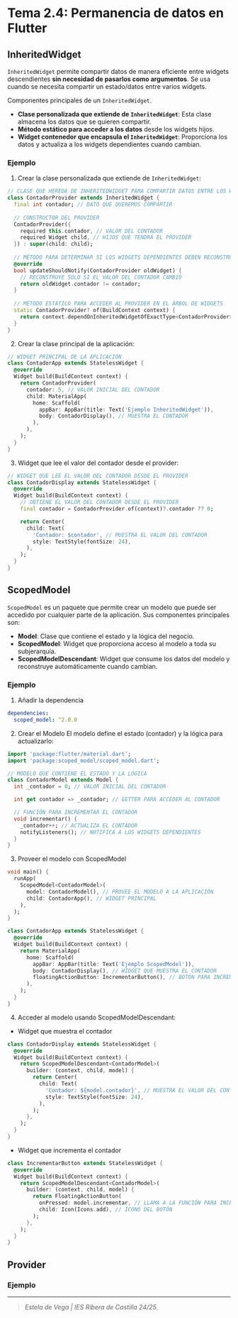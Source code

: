 # Tema 2.4: Permanencia de datos en Flutter
## InheritedWidget
`InheritedWidget` permite compartir datos de manera eficiente entre widgets descendientes **sin necesidad de pasarlos como argumentos**.
Se usa cuando se necesita compartir un estado/datos entre varios widgets. 

Componentes principales de un `InheritedWidget`.
- **Clase personalizada que extiende de `InheritedWidget`**: Esta clase almacena los datos que se quieren compartir.
- **Método estático para acceder a los datos** desde los widgets hijos.
- **Widget contenedor que encapsula el `InheritedWidget`**: Proporciona los datos y actualiza a los widgets dependientes cuando cambian.

### Ejemplo
1. Crear la clase personalizada que extiende de `InheritedWidget`:
```dart
// CLASE QUE HEREDA DE INHERITEDWIDGET PARA COMPARTIR DATOS ENTRE LOS WIDGETS DESCENDENTES
class ContadorProvider extends InheritedWidget {
  final int contador; // DATO QUE QUEREMOS COMPARTIR
  
  // CONSTRUCTOR DEL PROVIDER
  ContadorProvider({
    required this.contador, // VALOR DEL CONTADOR
    required Widget child, // HIJOS QUE TENDRÁ EL PROVIDER
  }) : super(child: child);
  
  // MÉTODO PARA DETERMINAR SI LOS WIDGETS DEPENDIENTES DEBEN RECONSTRUIRSE
  @override
  bool updateShouldNotify(ContadorProvider oldWidget) {
    // RECONSTRUYE SOLO SI EL VALOR DEL CONTADOR CAMBIÓ
    return oldWidget.contador != contador;
  }
  
  // MÉTODO ESTÁTICO PARA ACCEDER AL PROVIDER EN EL ÁRBOL DE WIDGETS
  static ContadorProvider? of(BuildContext context) {
    return context.dependOnInheritedWidgetOfExactType<ContadorProvider>();
  }
}
```

2. Crear la clase principal de la aplicación:
```dart
// WIDGET PRINCIPAL DE LA APLICACIÓN
class ContadorApp extends StatelessWidget {
  @override
  Widget build(BuildContext context) {
    return ContadorProvider(
      contador: 5, // VALOR INICIAL DEL CONTADOR
      child: MaterialApp(
        home: Scaffold(
          appBar: AppBar(title: Text('Ejemplo InheritedWidget')),
          body: ContadorDisplay(), // MUESTRA EL CONTADOR
        ),
      ),
    );
  }
}
```

3. Widget que lee el valor del contador desde el provider:
```dart
// WIDGET QUE LEE EL VALOR DEL CONTADOR DESDE EL PROVIDER
class ContadorDisplay extends StatelessWidget {
  @override
  Widget build(BuildContext context) {
    // OBTIENE EL VALOR DEL CONTADOR DESDE EL PROVIDER
    final contador = ContadorProvider.of(context)?.contador ?? 0;

    return Center(
      child: Text(
        'Contador: $contador', // MUESTRA EL VALOR DEL CONTADOR
        style: TextStyle(fontSize: 24),
      ),
    );
  }
}
```


## ScopedModel
`ScopedModel` es un paquete que permite crear un modelo que puede ser accedido por cualquier parte de la aplicación. Sus componentes principales son:

- **Model**: Clase que contiene el estado y la lógica del negocio.
- **ScopedModel**: Widget que proporciona acceso al modelo a toda su subjerarquía.
- **ScopedModelDescendant**: Widget que consume los datos del modelo y reconstruye automáticamente cuando cambian.

### Ejemplo
1. Añadir la dependencia
```yaml
dependencies:
  scoped_model: ^2.0.0
```

2. Crear el Modelo
El modelo define el estado (contador) y la lógica para actualizarlo:
```dart
import 'package:flutter/material.dart';
import 'package:scoped_model/scoped_model.dart';

// MODELO QUE CONTIENE EL ESTADO Y LA LÓGICA
class ContadorModel extends Model {
  int _contador = 0; // VALOR INICIAL DEL CONTADOR

  int get contador => _contador; // GETTER PARA ACCEDER AL CONTADOR

  // FUNCIÓN PARA INCREMENTAR EL CONTADOR
  void incrementar() {
    _contador++; // ACTUALIZA EL CONTADOR
    notifyListeners(); // NOTIFICA A LOS WIDGETS DEPENDIENTES
  }
}
```

3. Proveer el modelo con ScopedModel
```dart
void main() {
  runApp(
    ScopedModel<ContadorModel>(
      model: ContadorModel(), // PROVEE EL MODELO A LA APLICACIÓN
      child: ContadorApp(), // WIDGET PRINCIPAL
    ),
  );
}

class ContadorApp extends StatelessWidget {
  @override
  Widget build(BuildContext context) {
    return MaterialApp(
      home: Scaffold(
        appBar: AppBar(title: Text('Ejemplo ScopedModel')),
        body: ContadorDisplay(), // WIDGET QUE MUESTRA EL CONTADOR
        floatingActionButton: IncrementarButton(), // BOTÓN PARA INCREMENTAR
      ),
    );
  }
}
```

4. Acceder al modelo usando ScopedModelDescendant:
- Widget que muestra el contador
```dart
class ContadorDisplay extends StatelessWidget {
  @override
  Widget build(BuildContext context) {
    return ScopedModelDescendant<ContadorModel>(
      builder: (context, child, model) {
        return Center(
          child: Text(
            'Contador: ${model.contador}', // MUESTRA EL VALOR DEL CONTADOR
            style: TextStyle(fontSize: 24),
          ),
        );
      },
    );
  }
}
```

- Widget que incrementa el contador
```dart
class IncrementarButton extends StatelessWidget {
  @override
  Widget build(BuildContext context) {
    return ScopedModelDescendant<ContadorModel>(
      builder: (context, child, model) {
        return FloatingActionButton(
          onPressed: model.incrementar, // LLAMA A LA FUNCIÓN PARA INCREMENTAR
          child: Icon(Icons.add), // ÍCONO DEL BOTÓN
        );
      },
    );
  }
}
```


## Provider
### Ejemplo





---
>_Estela de Vega | IES Ribera de Castilla 24/25._
